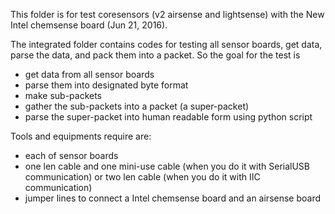 This folder is for test coresensors (v2 airsense and lightsense) with the New Intel chemsense board (Jun 21, 2016).

The integrated folder contains codes for testing all sensor boards, get data, parse the data, and pack them into a packet. So the goal for the test is

* get data from all sensor boards
* parse them into designated byte format
* make sub-packets
* gather the sub-packets into a packet (a super-packet)
* parse the super-packet into human readable form using python script

Tools and equipments require are:

* each of sensor boards
* one len cable and one mini-use cable (when you do it with SerialUSB communication)
  or two len cable (when you do it with IIC communication)
* jumper lines to connect a Intel chemsense board and an airsense board

